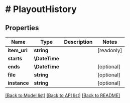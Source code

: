 # # PlayoutHistory

## Properties

Name | Type | Description | Notes
------------ | ------------- | ------------- | -------------
**item_url** | **string** |  | [readonly]
**starts** | **\DateTime** |  |
**ends** | **\DateTime** |  | [optional]
**file** | **string** |  | [optional]
**instance** | **string** |  | [optional]

[[Back to Model list]](../../README.md#models) [[Back to API list]](../../README.md#endpoints) [[Back to README]](../../README.md)
